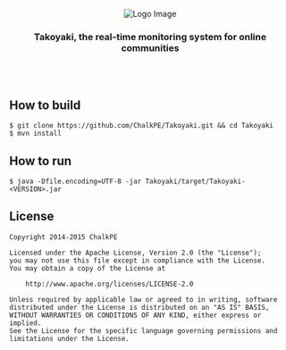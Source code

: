 <p align="center"><img src="https://raw.github.com/ChalkPE/Takoyaki/master/Takoyaki.png" alt="Logo Image"/></p>
<h3 align="center">Takoyaki, the real-time monitoring system for online communities</h3>

<br><br>

## How to build
```
$ git clone https://github.com/ChalkPE/Takoyaki.git && cd Takoyaki
$ mvn install
```

## How to run
```
$ java -Dfile.encoding=UTF-8 -jar Takoyaki/target/Takoyaki-<VERSION>.jar
```

## License
```
Copyright 2014-2015 ChalkPE

Licensed under the Apache License, Version 2.0 (the "License");
you may not use this file except in compliance with the License.
You may obtain a copy of the License at

    http://www.apache.org/licenses/LICENSE-2.0

Unless required by applicable law or agreed to in writing, software
distributed under the License is distributed on an "AS IS" BASIS,
WITHOUT WARRANTIES OR CONDITIONS OF ANY KIND, either express or implied.
See the License for the specific language governing permissions and
limitations under the License.
```
